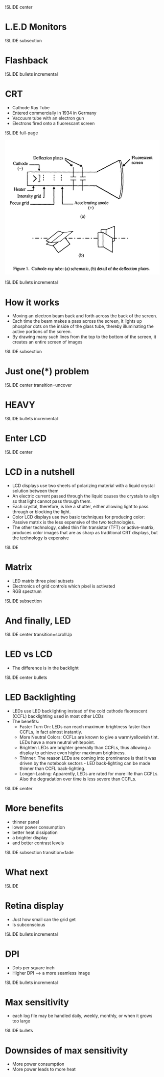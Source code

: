 !SLIDE center
# L.E.D Monitors #

!SLIDE subsection
# Flashback #

!SLIDE bullets incremental
# CRT #

* Cathode Ray Tube
* Entered commercially in 1934 in Germany
* Vaccuum tube with an electron gun
* Electrons fired onto a fluorescant screen

!SLIDE full-page

![crt](crt.gif)

!SLIDE bullets incremental
# How it works #

* Moving an electron beam back and forth across the back of the screen. 
* Each time the beam makes a pass across the screen, it lights up phosphor dots on the inside of the glass tube, thereby illuminating the active portions of the screen.
* By drawing many such lines from the top to the bottom of the screen, it creates an entire screen of images

!SLIDE subsection
# Just one(*) problem #

!SLIDE center transition=uncover
# HEAVY #

!SLIDE bullets incremental
# Enter LCD #

!SLIDE center
# LCD in a nutshell #

* LCD displays use two sheets of polarizing material with a liquid crystal solution between them
* An electric current passed through the liquid causes the crystals to align so that light cannot pass through them.
* Each crystal, therefore, is like a shutter, either allowing light to pass through or blocking the light.
* Color LCD displays use two basic techniques for producing color: Passive matrix is the less expensive of the two technologies. 
* The other technology, called thin film transistor (TFT) or active-matrix, produces color images that are as sharp as traditional CRT displays, but the technology is expensive

!SLIDE
# Matrix #

* LED matrix three pixel subsets
* Electronics of grid controls which pixel is activated
* RGB spectrum

!SLIDE subsection
# And finally, LED #

!SLIDE center transition=scrollUp
# LED vs LCD #

* The difference is in the backlight

!SLIDE center bullets
# LED Backlighting #

* LEDs use LED backlighting instead of the cold cathode fluorescent (CCFL) backlighting used in most other LCDs
* The benefits: 
  * Faster Turn On: LEDs can reach maximum brightness faster than CCFLs, in fact almost instantly.
  * More Neutral Colors: CCFLs are known to give a warm/yellowish tint. LEDs have a more neutral whitepoint.
  * Brighter: LEDs are brighter generally than CCFLs, thus allowing a display to achieve even higher maximum brightness.
  * Thinner: The reason LEDs are coming into prominence is that it was driven by the notebook sectors - LED back-lighting can be made thinner than CCFL back-lighting.
  * Longer-Lasting: Apparently, LEDs are rated for more life than CCFLs. Also the degradation over time is less severe than CCFLs.

!SLIDE center
# More benefits #

* thinner panel
* lower power consumption
* better heat dissipation
* a brighter display
* and better contrast levels

!SLIDE subsection transition=fade
# What next #

!SLIDE
# Retina display #

* Just how small can the grid get
* Is subconscious

!SLIDE bullets incremental
# DPI #

* Dots per square inch
* Higher DPI --> a more seamless image

!SLIDE bullets incremental
# Max sensitivity #

* each log file may be handled daily, weekly, monthly, or when it grows too large

!SLIDE bullets
# Downsides of max sensitivity #

* More power consumption
* More power leads to more heat
